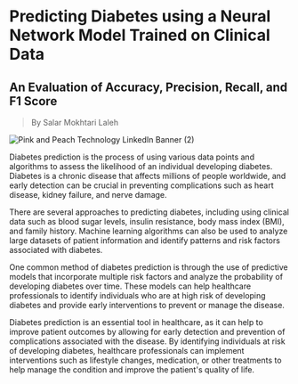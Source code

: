 # Predicting Diabetes using a Neural Network Model Trained on Clinical Data
## An Evaluation of Accuracy, Precision, Recall, and F1 Score

> By Salar Mokhtari Laleh

![Pink and Peach Technology LinkedIn Banner (2)](https://github.com/salarMokhtariL/Diabetes-prediction/assets/75142232/6f8f0b5a-41b8-4518-b8df-eec991df8fce)


Diabetes prediction is the process of using various data points and algorithms to assess the likelihood of an individual developing diabetes. Diabetes is a chronic disease that affects millions of people worldwide, and early detection can be crucial in preventing complications such as heart disease, kidney failure, and nerve damage.

There are several approaches to predicting diabetes, including using clinical data such as blood sugar levels, insulin resistance, body mass index (BMI), and family history. Machine learning algorithms can also be used to analyze large datasets of patient information and identify patterns and risk factors associated with diabetes.

One common method of diabetes prediction is through the use of predictive models that incorporate multiple risk factors and analyze the probability of developing diabetes over time. These models can help healthcare professionals to identify individuals who are at high risk of developing diabetes and provide early interventions to prevent or manage the disease.

Diabetes prediction is an essential tool in healthcare, as it can help to improve patient outcomes by allowing for early detection and prevention of complications associated with the disease. By identifying individuals at risk of developing diabetes, healthcare professionals can implement interventions such as lifestyle changes, medication, or other treatments to help manage the condition and improve the patient's quality of life.
